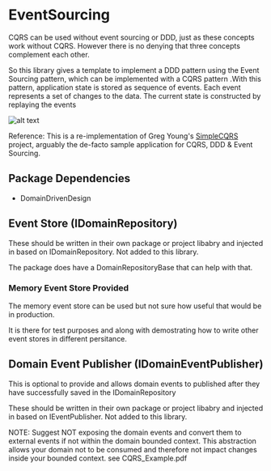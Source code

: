 # EventSourcing

CQRS can be used without event sourcing or DDD, just as these concepts work without CQRS. However there is no denying that three concepts complement each other.

So this library gives a template to implement a DDD pattern using the Event Sourcing pattern, which can be implemented with a CQRS pattern .With this pattern, application state is stored as sequence of events. Each event represents a set of changes to the data. The current state is constructed by replaying the events

![alt text](https://www.codeproject.com/KB/architecture/555855/CQRS.jpg)


Reference: This is a re-implementation of Greg Young's [SimpleCQRS](https://github.com/gregoryyoung/m-r) project, arguably the de-facto sample application for CQRS, DDD & Event Sourcing.

## Package Dependencies
- DomainDrivenDesign


## Event Store (IDomainRepository)
These should be written in their own package or project libabry and injected in based on IDomainRepository. Not added to this library.

The package does have a DomainRepositoryBase that can help with that.

### Memory Event Store Provided
The memory event store can be used but not sure how useful that would be in production. 

It is there for test purposes and along with demostrating how to write other event stores in different persitance. 

## Domain Event Publisher (IDomainEventPublisher)

This is optional to provide and allows domain events to published after they have successfully saved in the IDomainRepository

These should be written in their own package or project libabry and injected in based on IEventPublisher. Not added to this library.

NOTE: Suggest NOT exposing the domain events and convert them to external events if not within the domain bounded context. This abstraction allows your domain not to be consumed and therefore not impact changes inside your bounded context. see CQRS_Example.pdf


